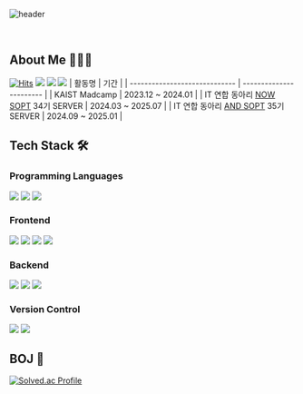 ![header](https://capsule-render.vercel.app/api?type=venom&animation=fadeIn&color=timeGradient&height=200&text=Welcome%20to%20My%20Github%20👋&fontSize=45&fontColor=black)  

<br>

## About Me 👩🏻‍💻
[![Hits](https://hits.seeyoufarm.com/api/count/incr/badge.svg?url=https%3A%2F%2Fgithub.com%2Fkgy1008&count_bg=%2349A800&title_bg=%23000000&icon=github.svg&icon_color=%23E7E7E7&title=github&edge_flat=false)](https://hits.seeyoufarm.com)
<a href="https://www.linkedin.com/in/kgy1008/"><img src="https://img.shields.io/badge/LinkedIn-0A66C2?style=flat&logo=inspire&logoColor=white"/></a>
<a href="https://www.instagram.com/k.__.gyeon/"><img src="https://img.shields.io/badge/Instagram-dd2a7b?style=flat&logo=Instagram&logoColor=white"/></a>
<a href="https://velog.io/@yeoni_"><img src="https://img.shields.io/badge/Velog-20C997?style=flat&logo=Velog&logoColor=white"/></a>
| 활동명                        | 기간                    |
| ----------------------------- | ----------------------- |
| KAIST Madcamp                 | 2023.12 ~ 2024.01       |
| IT 연합 동아리 [NOW SOPT](https://www.sopt.org/) 34기 SERVER           | 2024.03 ~ 2025.07       |
| IT 연합 동아리 [AND SOPT](https://www.sopt.org/) 35기 SERVER           | 2024.09 ~ 2025.01       |
<!-- | 삼성 SDS 상반기 알고리즘 특강          | 2025.02                 |  -->


## Tech Stack 🛠
### Programming Languages
<div>
<img src="https://img.shields.io/badge/Java-3766AB?style=flat&logo=OpenJDK&logoColor=white">
<img src="https://img.shields.io/badge/Python-3776AB?style=flat&logo=Python&logoColor=white">
<img src="https://img.shields.io/badge/JavaScript-F7DF1E?style=flat&logo=JavaScript&logoColor=black">
</div>

### Frontend
<div>
<img src="https://img.shields.io/badge/HTML-E34F26?style=flat&logo=HTML5&logoColor=white">
<img src="https://img.shields.io/badge/CSS-1572B6?style=flat&logo=CSS3&logoColor=white">
<img src="https://img.shields.io/badge/JavaScript-F7DF1E?style=flat&logo=JavaScript&logoColor=black">
<img src="https://img.shields.io/badge/React-61DAFB?style=flat&logo=React&logoColor=black">
</div>

### Backend
<div>
<img src="https://img.shields.io/badge/Spring-6DB33F?style=flat&logo=Spring&logoColor=white">
<img src="https://img.shields.io/badge/Spring Boot-6DB33F?style=flat&logo=Spring Boot&logoColor=white">
<img src="https://img.shields.io/badge/MySQL-4479A1?style=flat&logo=MySQL&logoColor=white">
</div>

### Version Control
<div>
<img src="https://img.shields.io/badge/Git-F05032?style=flat&logo=Git&logoColor=white">
<img src="https://img.shields.io/badge/GitHub-181717?style=flat&logo=GitHub&logoColor=white">
</div>

## BOJ 🏹
[![Solved.ac Profile](http://mazassumnida.wtf/api/v2/generate_badge?boj=komguma20)](https://solved.ac/komguma20/)


